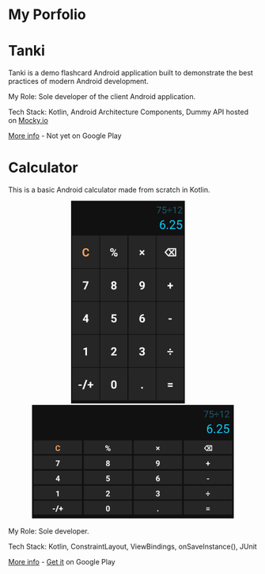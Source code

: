 # My Porfolio

 # Tanki

Tanki is a demo flashcard Android application built to demonstrate the best practices of modern Android development. 

My Role: Sole developer of the client Android application. 

Tech Stack: Kotlin, Android Architecture Components, Dummy API hosted on [Mocky.io](https://mocky.io/)

[More info](https://github.com/spike/tanki) - Not yet on Google Play

# Calculator

This is a basic Android calculator made from scratch in Kotlin.

<p align="center">
<img src="https://github.com/spike/spike/blob/main/screenshot-phone.jpg" width="230"  title="Calculator">&nbsp;&nbsp;&nbsp;&nbsp;&nbsp;<img src="https://github.com/spike/spike/blob/main/screenshot-land-phone.jpg" width="408" title="Word Guess">
</p>




My Role: Sole developer.  

Tech Stack: Kotlin, ConstraintLayout, ViewBindings, onSaveInstance(), JUnit


[More info](https://github.com/spike/calculator)  -    [Get it](https://play.google.com/store/apps/details?id=com.calculator.calc)
 on Google Play
